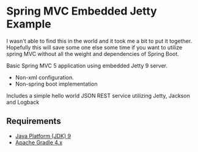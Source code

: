 Spring MVC Embedded Jetty Example
=================================

I wasn't able to find this in the world and it took me a bit to put it together.
Hopefully this will save some one else some time if you want to utilize spring MVC without
all the weight and dependencies of Spring Boot.

Basic Spring MVC 5 application using embedded Jetty 9 server. 

* Non-xml configuration. 
* Non-spring boot implementation

Includes a simple hello world JSON REST service utilizing Jetty, Jackson and Logback

Requirements
------------
* [Java Platform (JDK) 9](http://www.oracle.com/technetwork/java/javase/downloads/index.html)
* [Apache Gradle 4.x](https://gradle.org/)